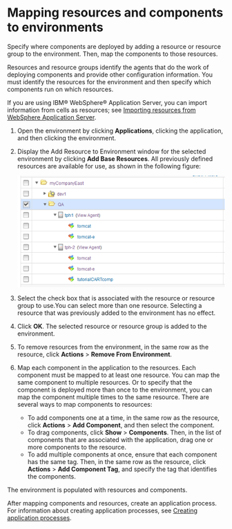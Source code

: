 # Mapping resources and components to environments

 Specify where components are deployed by adding a resource or resource group to the environment. Then, map the components to those resources. 

Resources and resource groups identify the agents that do the work of deploying components and provide other configuration information. You must identify the resources for the environment and then specify which components run on which resources.

If you are using IBM® WebSphere® Application Server, you can import information from cells as resources; see [Importing resources from WebSphere Application Server](resources_import_was.md).

1.  Open the environment by clicking **Applications**, clicking the application, and then clicking the environment. 
2.  Display the Add Resource to Environment window for the selected environment by clicking **Add Base Resources**. All previously defined resources are available for use, as shown in the following figure:

    ![Selecting resources for an environment](../images/app_create-5.png)

3.  Select the check box that is associated with the resource or resource group to use.You can select more than one resource. Selecting a resource that was previously added to the environment has no effect.
4.  Click **OK**. The selected resource or resource group is added to the environment.
5.  To remove resources from the environment, in the same row as the resource, click **Actions** \> **Remove From Environment**. 
6.  Map each component in the application to the resources. Each component must be mapped to at least one resource. You can map the same component to multiple resources. Or to specify that the component is deployed more than once to the environment, you can map the component multiple times to the same resource. There are several ways to map components to resources:
    -   To add components one at a time, in the same row as the resource, click **Actions** \> **Add Component**, and then select the component.
    -   To drag components, click **Show** \> **Components**. Then, in the list of components that are associated with the application, drag one or more components to the resource.
    -   To add multiple components at once, ensure that each component has the same tag. Then, in the same row as the resource, click **Actions** \> **Add Component Tag**, and specify the tag that identifies the components.

The environment is populated with resources and components.

After mapping components and resources, create an application process. For information about creating application processes, see [Creating application processes](app_process_create.md#).

